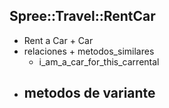 Spree::Travel::RentCar
----------------------
* Rent a Car + Car
* relaciones + metodos_similares
  - i_am_a_car_for_this_carrental
* metodos de variante
  -

